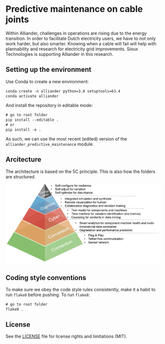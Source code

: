 # Predictive maintenance on cable joints
Within Alliander, challenges in operations are rising due to the energy transition. In order to facilitate Dutch electricity users, we have to not only work harder, but also smarter. Knowing when a cable will fail will help with plannability and research for electricity grid improvements. Sioux Technologies is supporting Alliander in this research.

## Setting up the environment
Use Conda to create a new environment:
```commandline
conda create -n alliander python=3.8 setuptools=63.4
conda activate alliander
```

And install the repository in editable mode:
```commandline
# go to root folder
pip install --editable .
# or
pip install -e .
```
As such, we can use the most recent (edited) version of the `alliander_predictive_maintenance` module.


## Arcitecture
The architecture is based on the 5C principle. This is also how the folders are structured.

![5C architecture](doc/img/5C-architecture-for-Cyber-Physical-Systems-16.png)

## Coding style conventions
To make sure we obey the code style rules consistently, make it a habit to run `flake8` before pushing.
To run `flake8`:
```commandline
# go to root folder
flake8 .
```

## License

See the [LICENSE](LICENSE) file for license rights and limitations (MIT).
